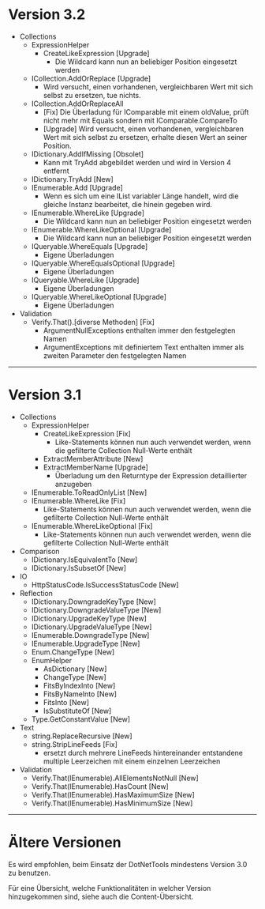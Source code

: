 # Version 3.2

* Collections
    * ExpressionHelper
        * CreateLikeExpression [Upgrade]
            * Die Wildcard kann nun an beliebiger Position eingesetzt werden
    * ICollection.AddOrReplace [Upgrade]
        * Wird versucht, einen vorhandenen, vergleichbaren Wert mit sich selbst zu ersetzen, tue nichts.
    * ICollection.AddOrReplaceAll
        * [Fix] Die Überladung für IComparable mit einem oldValue, prüft nicht mehr mit Equals sondern mit IComparable.CompareTo
        * [Upgrade] Wird versucht, einen vorhandenen, vergleichbaren Wert mit sich selbst zu ersetzen, erhalte diesen Wert an seiner Position.
    * IDictionary.AddIfMissing [Obsolet]
        * Kann mit TryAdd abgebildet werden und wird in Version 4 entfernt
    * IDictionary.TryAdd [New]
    * IEnumerable.Add [Upgrade]
        * Wenn es sich um eine IList variabler Länge handelt, wird die gleiche Instanz bearbeitet, die hinein gegeben wird.
    * IEnumerable.WhereLike [Upgrade]
        * Die Wildcard kann nun an beliebiger Position eingesetzt werden
    * IEnumerable.WhereLikeOptional [Upgrade]
        * Die Wildcard kann nun an beliebiger Position eingesetzt werden
    * IQueryable.WhereEquals [Upgrade]
        * Eigene Überladungen
    * IQueryable.WhereEqualsOptional [Upgrade]
        * Eigene Überladungen
    * IQueryable.WhereLike [Upgrade]
        * Eigene Überladungen
    * IQueryable.WhereLikeOptional [Upgrade]
        * Eigene Überladungen
* Validation
    * Verify.That().[diverse Methoden] [Fix]
        * ArgumentNullExceptions enthalten immer den festgelegten Namen
        * ArgumentExceptions mit definiertem Text enthalten immer als zweiten Parameter den festgelegten Namen
---

# Version 3.1

* Collections
    * ExpressionHelper
        * CreateLikeExpression [Fix]
            * Like-Statements können nun auch verwendet werden, wenn die gefilterte Collection Null-Werte enthält
        * ExtractMemberAttribute [New]
        * ExtractMemberName [Upgrade]
            * Überladung um den Returntype der Expression detaillierter anzugeben
    * IEnumerable.ToReadOnlyList [New]
    * IEnumerable.WhereLike [Fix]
        * Like-Statements können nun auch verwendet werden, wenn die gefilterte Collection Null-Werte enthält
    * IEnumerable.WhereLikeOptional [Fix]
        * Like-Statements können nun auch verwendet werden, wenn die gefilterte Collection Null-Werte enthält
* Comparison
    * IDictionary.IsEquivalentTo [New]
    * IDictionary.IsSubsetOf [New]
* IO
    * HttpStatusCode.IsSuccessStatusCode [New]
* Reflection
    * IDictionary.DowngradeKeyType [New]
    * IDictionary.DowngradeValueType [New]
    * IDictionary.UpgradeKeyType [New]
    * IDictionary.UpgradeValueType [New]
    * IEnumerable.DowngradeType [New]
    * IEnumerable.UpgradeType [New]
    * Enum.ChangeType [New]
    * EnumHelper
        * AsDictionary [New]
        * ChangeType [New]
        * FitsByIndexInto [New]
        * FitsByNameInto [New]
        * FitsInto [New]
        * IsSubstituteOf [New]
    * Type.GetConstantValue [New]
* Text
    * string.ReplaceRecursive [New]
    * string.StripLineFeeds [Fix]
        * ersetzt durch mehrere LineFeeds hintereinander entstandene multiple Leerzeichen mit einem einzelnen Leerzeichen
* Validation
    * Verify.That(IEnumerable).AllElementsNotNull [New]
    * Verify.That(IEnumerable).HasCount [New]
    * Verify.That(IEnumerable).HasMaximumSize [New]
    * Verify.That(IEnumerable).HasMinimumSize [New]
---

# Ältere Versionen

Es wird empfohlen, beim Einsatz der DotNetTools mindestens Version 3.0 zu benutzen.

Für eine Übersicht, welche Funktionalitäten in welcher Version hinzugekommen sind, siehe auch die Content-Übersicht.